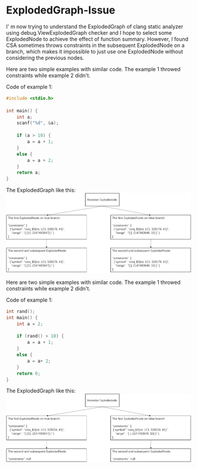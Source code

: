 # ExplodedGraph-Issue
I' m now trying to understand the ExplodedGraph of clang static analyzer using debug.ViewExplodedGraph checker and I hope to select some ExplodedNode to achieve the effect of function summary. However, I found CSA sometimes throws constraints in the subsequent ExplodedNode on a branch, which makes it impossible to just use one ExplodedNode without considering the previous nodes.

Here are two simple examples with similar code. The example 1 throwed constraints while example 2 didn't.

Code of example 1:
```c
#include <stdio.h>

int main() {
    int a;
    scanf("%d", &a);

    if (a > 10) {
        a = a + 1;
    }
    else {
        a = a + 2;
    }
    return a;
}
```
The ExplodedGraph like this:
![](./right.png)

Here are two simple examples with similar code. The example 1 throwed constraints while example 2 didn't.

Code of example 1:
```c
int rand();
int main() {
    int a = 2;

    if (rand() > 10) {
        a = a + 1;
    }
    else {
        a = a+ 2;
    }
    return 0;
}
```

The ExplodedGraph like this:
![](./wrong.png)